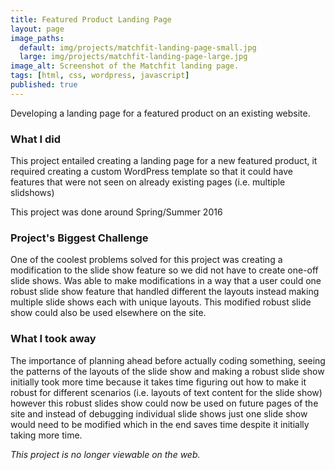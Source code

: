 ```yaml
---
title: Featured Product Landing Page
layout: page
image_paths:
  default: img/projects/matchfit-landing-page-small.jpg
  large: img/projects/matchfit-landing-page-large.jpg
image_alt: Screenshot of the Matchfit landing page.
tags: [html, css, wordpress, javascript]
published: true
---
```



Developing a landing page for a featured product on an existing website.

<!--more-->

### What I did

This project entailed creating a landing page for a new featured product, it required creating a custom WordPress template so that it could have features that were not seen on already existing pages (i.e. multiple slidshows)

This project was done around Spring/Summer 2016

### Project's Biggest Challenge

One of the coolest problems solved for this project was creating a modification to the slide show feature so we did not have to create one-off slide shows. Was able to make modifications in a way that a user could one robust slide show feature that handled different the layouts instead making multiple slide shows each with unique layouts. This modified robust slide show could also be used elsewhere on the site.

### What I took away

The importance of planning ahead before actually coding something, seeing the patterns of the layouts of the slide show and making a robust slide show initially took more time because it takes time figuring out how to make it robust for different scenarios (i.e. layouts of text content for the slide show) however this robust slides show could now be used on future pages of the site and instead of debugging individual slide shows just one slide show would need to be modified which in the end saves time despite it initially taking more time.

_This project is no longer viewable on the web._